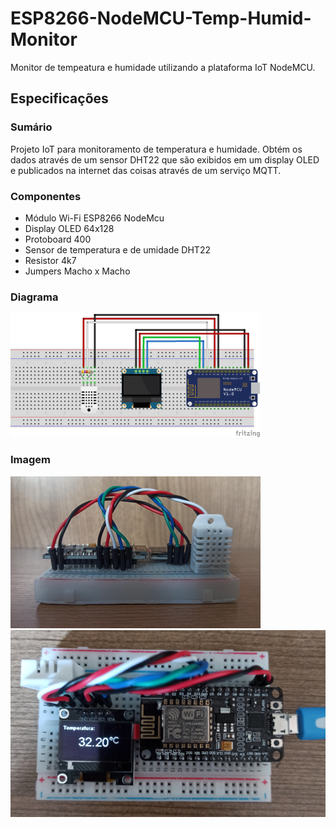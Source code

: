 # ESP8266-NodeMCU-Temp-Humid-Monitor
Monitor de tempeatura e humidade utilizando a plataforma IoT NodeMCU.

## Especificações

### Sumário
Projeto IoT para monitoramento de temperatura e humidade. Obtém os dados através de um sensor DHT22 que são exibidos em um display OLED e publicados na internet das coisas através de um serviço MQTT.

### Componentes
* Módulo Wi-Fi ESP8266 NodeMcu
* Display OLED 64x128
* Protoboard 400
* Sensor de temperatura e de umidade DHT22
* Resistor 4k7
* Jumpers Macho x Macho

### Diagrama

![Diagrama Circuito](img/diagrama0.png)

### Imagem

![Foto Protótipo](img/prototipo1.png)
![Foto Protótipo](img/prototipo2.png)
